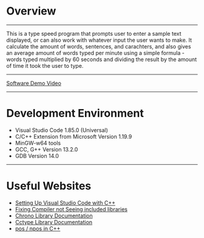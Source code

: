 # Overview
***
This is a type speed program that prompts user to enter a sample text displayed, or can also work with whatever input the user wants to make.
It calculate the amount of words, sentences, and carachters, and also gives an average amount of words typed per minute using a simple formula - words typed multiplied by 60 seconds and dividing the result by the amount of time it took the user to type.

***
[Software Demo Video]([https://youtu.be/rRHEh4Egdps](https://youtu.be/08HNyan2w6E))

***

# Development Environment
* Visual Studio Code 1.85.0 (Universal)
* C/C++ Extension from Microsoft Version 1.19.9
* MinGW-w64 tools
* GCC, G++ Version 13.2.0
* GDB Version 14.0

***

# Useful Websites

* [ Setting Up Visual Studio Code with C++ ](https://code.visualstudio.com/docs/cpp/config-mingw)
* [ Fixing Compiler not Seeing included libraries  ](https://stackoverflow.com/questions/45583473/include-errors-detected-in-vscode)
* [ Chrono Library Documentation ](https://www.geeksforgeeks.org/chrono-in-c/)
* [ Cctype Library Documentation ](https://en.cppreference.com/w/cpp/header/cctype)
* [ pos / npos in C++ ](https://www.geeksforgeeks.org/stringnpos-in-c-with-examples/)
